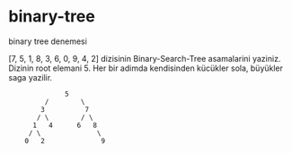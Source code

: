 # binary-tree
binary tree denemesi

[7, 5, 1, 8, 3, 6, 0, 9, 4, 2] dizisinin Binary-Search-Tree asamalarini yaziniz.
Dizinin root elemani 5. Her bir adimda kendisinden kücükler sola, büyükler saga yazilir.

                  5 
             /        \
            3          7  
           / \        / \ 
          1   4      6   8        
         / \              \     
        0   2              9    
